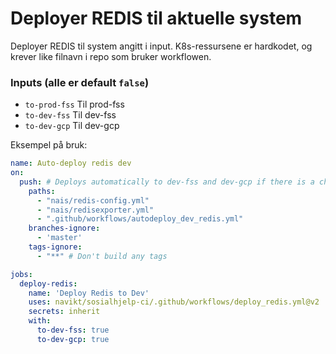 # Deployer REDIS til aktuelle system

Deployer REDIS til system angitt i input. 
K8s-ressursene er hardkodet, og krever like filnavn i repo som 
bruker workflowen.

### Inputs (alle er default `false`)
* `to-prod-fss` Til prod-fss
* `to-dev-fss` Til dev-fss
* `to-dev-gcp` Til dev-gcp 

Eksempel på bruk:
```yaml
name: Auto-deploy redis dev
on:
  push: # Deploys automatically to dev-fss and dev-gcp if there is a change in any redis files.
    paths:
      - "nais/redis-config.yml"
      - "nais/redisexporter.yml"
      - ".github/workflows/autodeploy_dev_redis.yml"
    branches-ignore:
      - 'master'
    tags-ignore:
      - "**" # Don't build any tags

jobs:
  deploy-redis:
    name: 'Deploy Redis to Dev'
    uses: navikt/sosialhjelp-ci/.github/workflows/deploy_redis.yml@v2
    secrets: inherit
    with:
      to-dev-fss: true
      to-dev-gcp: true
```